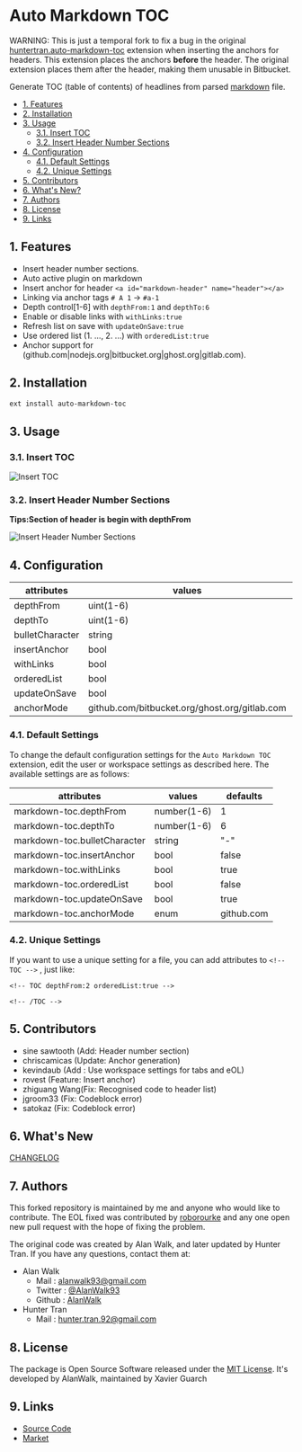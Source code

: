 # Auto Markdown TOC

WARNING: This is just a temporal fork to fix a bug in the original [huntertran.auto-markdown-toc](https://github.com/huntertran/markdown-toc) extension when inserting the anchors for headers. This extension places the anchors **before** the header. The original extension places them after the header, making them unusable in Bitbucket.

Generate TOC (table of contents) of headlines from parsed [markdown](https://en.wikipedia.org/wiki/Markdown) file.

<!-- TOC depthFrom:2 -->

- [1. Features](#1-features)
- [2. Installation](#2-installation)
- [3. Usage](#3-usage)
  - [3.1. Insert TOC](#31-insert-toc)
  - [3.2. Insert Header Number Sections](#32-insert-header-number-sections)
- [4. Configuration](#4-configuration)
  - [4.1. Default Settings](#41-default-settings)
  - [4.2. Unique Settings](#42-unique-settings)
- [5. Contributors](#5-contributors)
- [6. What's New?](#6-whats-new)
- [7. Authors](#7-authors)
- [8. License](#8-license)
- [9. Links](#9-links)

<!-- /TOC -->

## 1. Features

- Insert header number sections.
- Auto active plugin on markdown
- Insert anchor for header `<a id="markdown-header" name="header"></a>`
- Linking via anchor tags `# A 1` → `#a-1`
- Depth control[1-6] with `depthFrom:1` and `depthTo:6`
- Enable or disable links with `withLinks:true`
- Refresh list on save with `updateOnSave:true`
- Use ordered list (1. ..., 2. ...) with `orderedList:true`
- Anchor support for (github.com|nodejs.org|bitbucket.org|ghost.org|gitlab.com).

## 2. Installation

```bash
ext install auto-markdown-toc
```

## 3. Usage

### 3.1. Insert TOC

![Insert TOC](img/insert-toc.gif)

### 3.2. Insert Header Number Sections

**Tips:Section of header is begin with depthFrom**

![Insert Header Number Sections](img/inser-header-number-sections.gif)

## 4. Configuration

| attributes      | values                                        | defaults   |
| --------------- | --------------------------------------------- | ---------- |
| depthFrom       | uint(1-6)                                     | 1          |
| depthTo         | uint(1-6)                                     | 6          |
| bulletCharacter | string                                        | "-"        |
| insertAnchor    | bool                                          | false      |
| withLinks       | bool                                          | true       |
| orderedList     | bool                                          | false      |
| updateOnSave    | bool                                          | true       |
| anchorMode      | github.com/bitbucket.org/ghost.org/gitlab.com | github.com |

### 4.1. Default Settings

To change the default configuration settings for the `Auto Markdown TOC` extension, edit the user or workspace settings as described here. The available settings are as follows:

| attributes                   | values      | defaults   |
| ---------------------------- | ----------- | ---------- |
| markdown-toc.depthFrom       | number(1-6) | 1          |
| markdown-toc.depthTo         | number(1-6) | 6          |
| markdown-toc.bulletCharacter | string      | "-"        |
| markdown-toc.insertAnchor    | bool        | false      |
| markdown-toc.withLinks       | bool        | true       |
| markdown-toc.orderedList     | bool        | false      |
| markdown-toc.updateOnSave    | bool        | true       |
| markdown-toc.anchorMode      | enum        | github.com |

### 4.2. Unique Settings

If you want to use a unique setting for a file, you can add attributes to `<!-- TOC -->` , just like:

```text
<!-- TOC depthFrom:2 orderedList:true -->

<!-- /TOC -->
```

## 5. Contributors

- sine sawtooth (Add: Header number section)
- chriscamicas (Update: Anchor generation)
- kevindaub (Add : Use workspace settings for tabs and eOL)
- rovest (Feature: Insert anchor)
- zhiguang Wang(Fix: Recognised code to header list)
- jgroom33 (Fix: Codeblock error)
- satokaz (Fix: Codeblock error)

## 6. What's New

[CHANGELOG](https://github.com/xavierguarch/markdown-toc/blob/master/CHANGELOG.md)

## 7. Authors

This forked repository is maintained by me and anyone who would like to contribute. The EOL fixed was contributed by [roborourke](https://github.com/roborourke/markdown-toc.git) and any one open new pull request with the hope of fixing the problem.

The original code was created by Alan Walk, and later updated by Hunter Tran. If you have any questions, contact them at:

- Alan Walk
  - Mail : [alanwalk93@gmail.com](mailto:alanwalk93@gmail.com)
  - Twitter : [@AlanWalk93](https://twitter.com/AlanWalk93)
  - Github : [AlanWalk](https://github.com/AlanWalk)
- Hunter Tran
  - Mail : [hunter.tran.92@gmail.com](mailto:hunter.tran.92@gmail.com)

## 8. License

The package is Open Source Software released under the [MIT License](LICENSE). It's developed by AlanWalk, maintained by Xavier Guarch

## 9. Links

- [Source Code](https://github.com/xavierguarch/markdown-toc)
- [Market](https://marketplace.visualstudio.com/items?itemName=xavierguarch.auto-markdown-toc)
